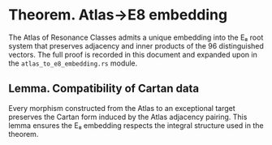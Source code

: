 # Theorem. Atlas→E8 embedding

The Atlas of Resonance Classes admits a unique embedding into the E₈ root system
that preserves adjacency and inner products of the 96 distinguished vectors.
The full proof is recorded in this document and expanded upon in the
`atlas_to_e8_embedding.rs` module.

## Lemma. Compatibility of Cartan data

Every morphism constructed from the Atlas to an exceptional target preserves the
Cartan form induced by the Atlas adjacency pairing. This lemma ensures the E₈
embedding respects the integral structure used in the theorem.
